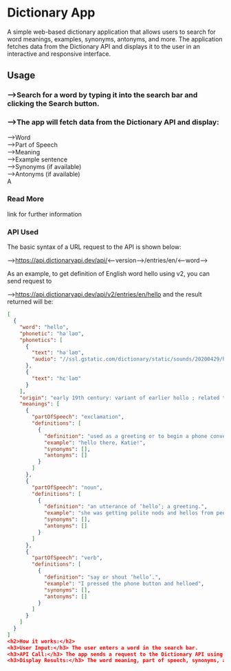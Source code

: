 <h1>Dictionary App</h1>
A simple web-based dictionary application that allows users to search for word meanings, examples, synonyms, antonyms, and more. The application fetches data from the Dictionary API and displays it to the user in an interactive and responsive interface.
<h2>Usage</h2>
<h3>-->Search for a word by typing it into the search bar and clicking the Search button.</h3>
<h3>-->The app will fetch data from the Dictionary API and display:</h3>
      -->Word<br>
      -->Part of Speech<br>
      -->Meaning<br>
      -->Example sentence<br>
      -->Synonyms (if available)<br>
      -->Antonyms (if available)<br>
A <span><h3>Read More</h3></span> link for further information
<h3>API Used</h3>
The basic syntax of a URL request to the API is shown below:<br>

-->https://api.dictionaryapi.dev/api/<--version-->/entries/en/<--word--><br>

As an example, to get definition of English word hello using v2, you can send request to<br>

-->https://api.dictionaryapi.dev/api/v2/entries/en/hello and the result returned will be:<br>

```json
[
  {
    "word": "hello",
    "phonetic": "həˈləʊ",
    "phonetics": [
      {
        "text": "həˈləʊ",
        "audio": "//ssl.gstatic.com/dictionary/static/sounds/20200429/hello--_gb_1.mp3"
      },
      {
        "text": "hɛˈləʊ"
      }
    ],
    "origin": "early 19th century: variant of earlier hollo ; related to holla.",
    "meanings": [
      {
        "partOfSpeech": "exclamation",
        "definitions": [
          {
            "definition": "used as a greeting or to begin a phone conversation.",
            "example": "hello there, Katie!",
            "synonyms": [],
            "antonyms": []
          }
        ]
      },
      {
        "partOfSpeech": "noun",
        "definitions": [
          {
            "definition": "an utterance of ‘hello’; a greeting.",
            "example": "she was getting polite nods and hellos from people",
            "synonyms": [],
            "antonyms": []
          }
        ]
      },
      {
        "partOfSpeech": "verb",
        "definitions": [
          {
            "definition": "say or shout ‘hello’.",
            "example": "I pressed the phone button and helloed",
            "synonyms": [],
            "antonyms": []
          }
        ]
      }
    ]
  }
]
<h2>How it works:</h2>
<h3>User Input:</h3> The user enters a word in the search bar.
<h3>API Call:</h3> The app sends a request to the Dictionary API using the getWordInfo function.
<h3>Display Results:</h3> The word meaning, part of speech, synonyms, antonyms, and examples are displayed to the user.


